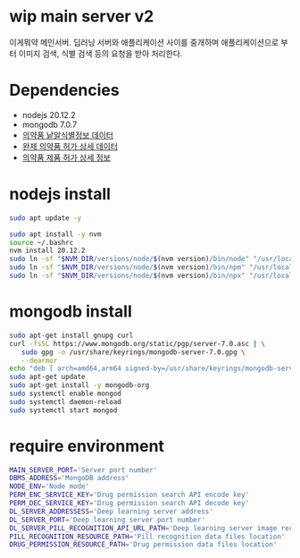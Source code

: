 # wip main server v2
이게뭐약 메인서버. 딥러닝 서버와 애플리케이션 사이를 중개하며 애플리케이션으로 부터 이미지 검색, 식별 검색 등의 요청을 받아 처리한다.

# Dependencies
* nodejs 20.12.2
* mongodb 7.0.7
* [의약품 낱알식별정보 데이터](https://data.mfds.go.kr/OPCAC01F05?srchSrvcKorNm=%EC%9D%98%EC%95%BD%ED%92%88%20%EB%82%B1%EC%95%8C%EC%8B%9D%EB%B3%84%EC%A0%95%EB%B3%B4%20%EB%8D%B0%EC%9D%B4%ED%84%B0)
* [완제 의약품 허가 상세 데이터](https://data.mfds.go.kr/OPCAC01F05/search?loginCk=false&aplyYn=&taskDivsCd=&srchSrvcKorNm=%EC%99%84%EC%A0%9C+%EC%9D%98%EC%95%BD%ED%92%88+%ED%97%88%EA%B0%80+%EC%83%81%EC%84%B8+%EB%8D%B0%EC%9D%B4%ED%84%B0)
* [의약품 제품 허가 상세 정보](https://www.data.go.kr/data/15095677/openapi.do#/API%20%EB%AA%A9%EB%A1%9D/getDrugPrdtPrmsnDtlInq04)

# nodejs install
```bash
sudo apt update -y

sudo apt install -y nvm
source ~/.bashrc
nvm install 20.12.2
sudo ln -sf "$NVM_DIR/versions/node/$(nvm version)/bin/node" "/usr/local/bin/node"
sudo ln -sf "$NVM_DIR/versions/node/$(nvm version)/bin/npm" "/usr/local/bin/npm"
sudo ln -sf "$NVM_DIR/versions/node/$(nvm version)/bin/npx" "/usr/local/bin/npx"
```

# mongodb install
```bash
sudo apt-get install gnupg curl
curl -fsSL https://www.mongodb.org/static/pgp/server-7.0.asc | \
   sudo gpg -o /usr/share/keyrings/mongodb-server-7.0.gpg \
   --dearmor
echo "deb [ arch=amd64,arm64 signed-by=/usr/share/keyrings/mongodb-server-7.0.gpg ] https://repo.mongodb.org/apt/ubuntu focal/mongodb-org/7.0 multiverse" | sudo tee /etc/apt/sources.list.d/mongodb-org-7.0.list
sudo apt-get update
sudo apt-get install -y mongodb-org
sudo systemctl enable mongod
sudo systemctl daemon-reload
sudo systemctl start mongod
```

# require environment
```bash
MAIN_SERVER_PORT='Server port number'
DBMS_ADDRESS='MongoDB address'
NODE_ENV='Node mode'
PERM_ENC_SERVICE_KEY='Drug permission search API encode key'
PERM_DEC_SERVICE_KEY='Drug permission search API decode key'
DL_SERVER_ADDRESSESS='Deep learning server address'
DL_SERVER_PORT='Deep learning server port number'
DL_SERVER_PILL_RECOGNITION_API_URL_PATH='Deep learning server image recognition path'
PILL_RECOGNITION_RESOURCE_PATH='Pill recognition data files location'
DRUG_PERMISSION_RESOURCE_PATH='Drug permission data files location'
```
